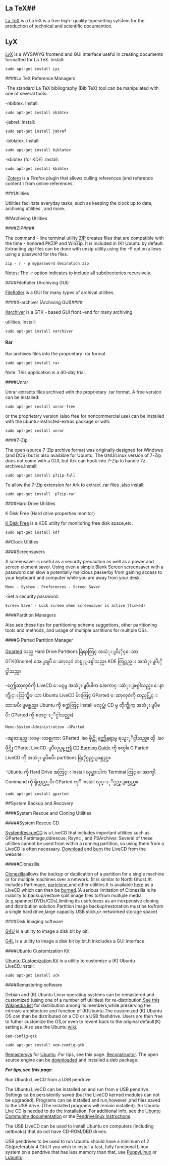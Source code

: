 ## La TeX##

[La TeX](http://www.latex.project.org/) is a LaTeX is a free high- quality typesetting sytstem for the production of technical and scientific documention.

## LyX

[LyX](http://www.lyx.org/) is a WYSIWYG frontend and GUI interface useful in creating documents formatted for La TeX. Install:

	sudo apt-get install Lyx


####La TeX Reference Managers

-The standard La TeX bibliography (Bib TeX) tool can be manipulated with one of several
tools:

-nbibtex. Install:

	sudo apt-get install nbibtex

-jabref. Install:

	sudo apt-get install jabref



-biblatex. Install:

	sudo apt-get install biblatex



-kbibtex (for KDE) .Install:

	sudo apt-get install kbibtex


-[Zotero](http://www.zotero.org) is a Firefox plugin that allows culling references (and reference content ) from online references.

###Utilities

Utilities facilitate everyday tasks, such as keeping the clock up to date, archiving utilities , and more.

##Archiving Utilities

####ZIP####

The command - line terminal utility [ZIP](http://linux.die.net/man/1/zip) creates files that are compatible with the time - honored PKZIP and WinZip. It is included in (K) Ubuntu by default.
Extracting zip files can be done with unzip utility.using the -P option allows using a 
password for the files.

	zip - r - p mypassword desination.zip

Notes: The -r option indicates to include all subdirectories recursively.

####FileRoller (Archiving GUI)

[FileRoller](http://fileroller.sourceforge.net/features.html) is a GUI for many types of archival utilities.

####X-archiver (Archiving GUI)####

[Xarchiver](http://xarchiver.sourceforge.net/) is a GTK - based GUI front -end for many archiving

utilities. Install:

	sudo apt-get install xarchiver

#### Rar

Rar archives files into the proprietary .rar format.

	sudo apt-get install rar

Note: This application is a 40-day trial.

####Unrar

Unrar extracts files archived with the proprietary .rar format. A free version can be installed:

	sudo apt-get install unrar-free

or the proprietary version (also free for noncommercial use) can be installed with the ubuntu-restricted-extras package or with:

	sudo apt-get install unrar

####7-Zip

The open-source 7-Zip archive format was originally designed for Windows (and DOS) but is also available for Ubuntu. The GNU/Linux version of  7-Zip does not come with a GUI, but Ark 
can hook into 7-Zip to handle 7z archives.Install:

	sudo apt-get install p7zip-full

To allow the 7-Zip extension for Ark to extract .rar files ,also install:

	sudo apt-get install  p7zip-rar

####Hard Drive Utilities

K Disk Free (Hard drive properties monitor)

[K Disk Free](http://docs.kde.org/stable/en/kdeutils/kdf/using-kdf.html) is a KDE utility for 
monitoring free disk space,etc.

	sudo apt-get install kdf



##Clock Utilties

####Screensavers

A screensaver is useful as a security precaution as well as a power and screen element saver.
Using even a simple Blank Screen screensaver with a password can slow a potentially malicious passerby from gaining access to your keyboard and computer while you are away from your 
desk.

	Menu - System - Preferences - Screen Saver

-Set a security password:

	Screen Saver - Lock screen when screensaver is active (ticked)

####Partition Managers

Also see these tips for partitioning scheme suggetions, other partitioning tools and methods, and usage of multiple partitions for multiple OSs.

####G Parted Partition Manager

[Gparted](http://gparted.sourceforge.net/) သည္ Hard Drive Partitions ခြဲရာတြင္ အသံုးျပဳႏိုင္ေသာ GTK(Gnome) အေျချပဳ ေဆာ့လ္၀ဲ တစ္ခုျဖစ္ပါသည္။ KDE တြင္လည္း အသံုးျပဳႏိုင္ပါသည္။

-ဤေဆာ့လ္၀ဲကို LiveCD ေပၚမွ အသံုးျပဳပါက အေကာင္းဆံုးျဖစ္ပါသည္။ ေနာက္ပိုင္းထြက္ရွိေသာ Ubuntu
LiveCD မ်ားတြင္ GParted ေဆာ့လ္၀ဲကို ထည့္သြင္းထားၿပီးျဖစ္သည္။ Ubuntu ကို စက္ထဲတြင္ Install
မလုပ္ဘဲ၊ CD မွ တိုက္ရိုက္ အသံုးျပဳၿပီး GParted ကို စတင္ႏုိင္ပါသည္။]

	Menu-System-Administration -GParted

-အျခားနည္းလမ္းတစ္ခုကား GParted .iso ဖိုင္ကို [ဤေနရာမွ](http://sourceforge.net/project/showfiles.php?group_id=115843package_id=271779) ရယူႏုိင္ပါသည္။ ထို .iso ဖိုင္ကို GPartet LiveCD ျပဳလုပ္ရန္ ဤ [CD Burning Guide](http://help.ubuntu.com/community/BurningIsoHowto) ကို ဖတ္ပါ။ G Parted LiveCD
ကို အသံုးျပဳၿပီး partitions ခြဲႏိုင္မည္ျဖစ္သည္။

-Ubuntu ကို Hard Drive အတြင္း  Install လုပ္ထားပါက Terminal တြင္ ေအာက္ပါ Command ကို ရိုက္ထည့္ၿပီး GParted ကုိ Install လုပ္ႏုိင္မည္ျဖစ္သည္။

	sudo apt-get install gparted


##System Backup and Recovery


####System Rescue and Cloning Utilities

#####System Rescue CD

[SystemRescueCD](http://www.sysresccd.org/Main_Page) is a LiveCD that includes important utilities such as GParted,Partimage,ddrescue, Rsync , and FSArchiver. Several of these utilities cannot be used from within a running partition, so using them from a LiveCD is often necessary.
[Download](http://www.sysresccd.org/Download) and [burn](http://help.ubuntu.com/community/BurningIsoHowto) the LiveCD from the website.


#####Clonezilla

[Clonezilla](http://clonezilla.org/)allows the backup or duplication of a partition for a single machine or for multiple machines over a network. (It is similar to North Ghost.)It includes
Partimage, [partclone](http://sourceforge.net/projects/partclone/),and other utilities.It is available [here](http://sourceforget.net/projects/clonezilla/files) as a LiveCD which can then be [burned](https://help.ubuntu.com/community/BurningIsoHowto).(A serious limitation of Clonezilla is
its inability to backup/restore split image files to/from multiple media (e.g.spanned DVDs/CDs),limiting its usefulness as an inexpensive cloning and distribution solution.Partition image
backup/restoration must be to/from a single hard drive,large capacity USB stick,or networked storage space)

####Disk Imaging software

[G4U](http://sourceforge.net/projects/g4u/) is a utility to image a disk bit by bit.

[G4L](http://sourceforge.net/projects/g4l/) is a  utility to image a disk bit by bit.It inkcludes a GUI interface.

####Ubuntu Customization Kit

[Ubuntu Customization Kit](http://sourceforge.net/projects/uck) is a utility to customize a (K) Ubuntu LiveCD.Install:

	sudo apt-get install uck

####Remastering software

Debian and (K) Ubuntu Linux operating systems can be remastered and customized (using one of a number off utilities) for re-distribution.[See this Wikipedia list](http://en.wikipedia.org/wiki/List-of-rematering) for distribution among its members,while
preserving the intrinsic architecture and function of (K)Ubuntu.The customized (K) Ubuntu OS can than be distributed on a CD or a USB flashdrive. Users are then free to futher customize
the OS,or even to revent back to the original default(K)   settings. Also see the Ubuntu [wiki](http://help.ubuntu.com/community/InstallCDCustomization).

	oem-config-gtk

	sudo apt-get install oem-comfig-gtk

[Remastersys](http://sourceforge.net/projects/remastersys/Remastersys) for [Ubuntu](http://www.geekconneection.org/remastersys/ubuntu.html) .For tips, see this page. [Reconstructor](https://www.reconstructor.org/projects/reconstuctor/wiki/UserGuide). The open source engine can be [downloaded](https://www.reconstructor.org/projects/reconstutor/files) and installed a.deb package. 


***For tips,see this page.***

Run Ubuntu LiveCD from a USB pendrive

The Ubuntu LiveCD can be installed on and run from a USB pendrive. Settings ca be 
persistently saved (but the LiveCD kerned modules can not be upgraded). Programs can be
installed and run,however ,and files saved to the USB drive. (The installed programs will remain
installed). An Ubuntu Live CD is needed to do the installation. For additional info, see the [Ubuntu Community documentation](http://help.ubuntu.com/community/Installation/FromUSBStick) or the [Pendrivelinux instructions](http://www.pendrivelinux.com/creating-an-ubuntu-live-usb-from-cd/).

The USB LiveCD can be used to install Ubuntu on computers (including netbooks) that do not
have CD-ROM/DBD drives.

USB pendrives to be used to run Ubuntu should have a minimum of 2 Gb(preferably 4 Gb).If
you wish to install a fast, fully functional Linux system on a pendrive that has less memory than
that, use [PuppyLinux](http://www.puppylinux.org/) or [Lubuntu](https://wiki.ubuntu.com/Lubuntu).

